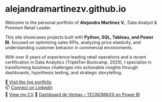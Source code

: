 # alejandramartinezv.github.io

Welcome to the personal portfolio of **Alejandra Martínez V.**, Data Analyst & Premium Retail Leader.

This site showcases projects built with **Python, SQL, Tableau, and Power BI**, focused on optimizing sales KPIs, analyzing price elasticity, and understanding customer behavior in commercial environments.

With over 8 years of experience leading retail operations and a recent certification in Data Analytics (TripleTen Bootcamp, 2025), I specialize in transforming business challenges into actionable insights through dashboards, hypothesis testing, and strategic storytelling.

🔗 [Visit the live portfolio](https://alejandramartinezv.github.io)  
📫 [Connect on LinkedIn](https://www.linkedin.com/in/alejandramartinezv/)  
📁 [View my CV](DA_BI_Jr_Alejandra_mvk.pdf)
🔗 [Dashboard de Ventas – TECNOMAXX en Power BI](https://app.powerbi.com/groups/me/reports/9797987a-cc94-4dcd-9940-931ccea4defa/bbe026bcdf901200b072?experience=power-bi)
